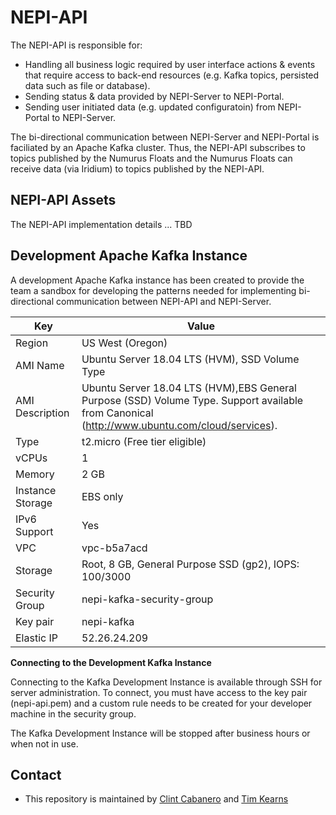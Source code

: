# NEPI-API #

The NEPI-API is responsible for:

* Handling all business logic required by user interface actions & events that require access to back-end resources (e.g. Kafka topics, persisted data such as file or database).
* Sending status & data provided by NEPI-Server to NEPI-Portal.
* Sending user initiated data (e.g. updated configuratoin) from NEPI-Portal to NEPI-Server.

The bi-directional communication between NEPI-Server and NEPI-Portal is faciliated by an Apache Kafka cluster.  Thus, the NEPI-API subscribes to topics published by the Numurus Floats and the Numurus Floats can receive data (via Iridium) to topics published by the NEPI-API.

## NEPI-API Assets

The NEPI-API implementation details ... TBD

## Development Apache Kafka Instance

A development Apache Kafka instance has been created to provide the team a sandbox for developing the patterns needed for implementing bi-directional communication between NEPI-API and NEPI-Server.

|  Key  |  Value  |
|---|---|
|  Region | US West (Oregon) |
|  AMI Name |  Ubuntu Server 18.04 LTS (HVM), SSD Volume Type |
|  AMI Description |  Ubuntu Server 18.04 LTS (HVM),EBS General Purpose (SSD) Volume Type. Support available from Canonical (http://www.ubuntu.com/cloud/services). |
| Type | t2.micro (Free tier eligible) |
| vCPUs | 1 |
| Memory | 2 GB |
| Instance Storage | EBS only |
| IPv6 Support | Yes |
| VPC | vpc-b5a7acd |
| Storage | Root, 8 GB, General Purpose SSD (gp2), IOPS: 100/3000
| Security Group | nepi-kafka-security-group | 
| Key pair | nepi-kafka | 
| Elastic IP | 52.26.24.209 |

__Connecting to the Development Kafka Instance__

Connecting to the Kafka Development Instance is available through SSH for server administration.  To connect, you must have access to the key pair (nepi-api.pem) and a custom rule needs to be created for your developer machine in the security group.

The Kafka Development Instance will be stopped after business hours or when not in use.



## Contact

* This repository is maintained by [Clint Cabanero](clint.cabanero@critigen.com) and [Tim Kearns](tkearns@numurus.com)